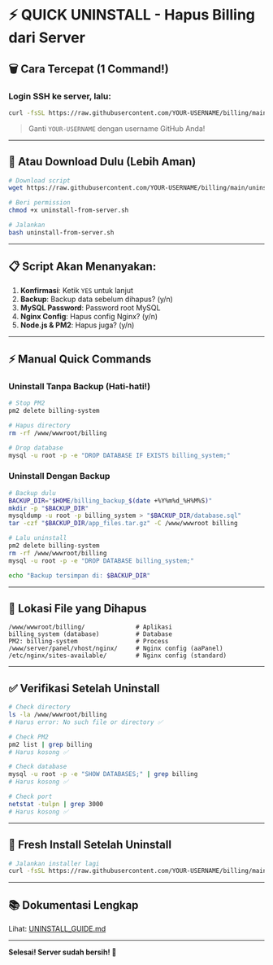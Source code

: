 # ⚡ QUICK UNINSTALL - Hapus Billing dari Server

## 🗑️ Cara Tercepat (1 Command!)

### Login SSH ke server, lalu:

```bash
curl -fsSL https://raw.githubusercontent.com/YOUR-USERNAME/billing/main/uninstall-from-server.sh | bash
```

> Ganti `YOUR-USERNAME` dengan username GitHub Anda!

---

## 🔧 Atau Download Dulu (Lebih Aman)

```bash
# Download script
wget https://raw.githubusercontent.com/YOUR-USERNAME/billing/main/uninstall-from-server.sh

# Beri permission
chmod +x uninstall-from-server.sh

# Jalankan
bash uninstall-from-server.sh
```

---

## 📋 Script Akan Menanyakan:

1. **Konfirmasi**: Ketik `YES` untuk lanjut
2. **Backup**: Backup data sebelum dihapus? (y/n)
3. **MySQL Password**: Password root MySQL
4. **Nginx Config**: Hapus config Nginx? (y/n)
5. **Node.js & PM2**: Hapus juga? (y/n)

---

## ⚡ Manual Quick Commands

### Uninstall Tanpa Backup (Hati-hati!)

```bash
# Stop PM2
pm2 delete billing-system

# Hapus directory
rm -rf /www/wwwroot/billing

# Drop database
mysql -u root -p -e "DROP DATABASE IF EXISTS billing_system;"
```

### Uninstall Dengan Backup

```bash
# Backup dulu
BACKUP_DIR="$HOME/billing_backup_$(date +%Y%m%d_%H%M%S)"
mkdir -p "$BACKUP_DIR"
mysqldump -u root -p billing_system > "$BACKUP_DIR/database.sql"
tar -czf "$BACKUP_DIR/app_files.tar.gz" -C /www/wwwroot billing

# Lalu uninstall
pm2 delete billing-system
rm -rf /www/wwwroot/billing
mysql -u root -p -e "DROP DATABASE billing_system;"

echo "Backup tersimpan di: $BACKUP_DIR"
```

---

## 🎯 Lokasi File yang Dihapus

```
/www/wwwroot/billing/              # Aplikasi
billing_system (database)          # Database
PM2: billing-system                # Process
/www/server/panel/vhost/nginx/     # Nginx config (aaPanel)
/etc/nginx/sites-available/        # Nginx config (standard)
```

---

## ✅ Verifikasi Setelah Uninstall

```bash
# Check directory
ls -la /www/wwwroot/billing
# Harus error: No such file or directory ✅

# Check PM2
pm2 list | grep billing
# Harus kosong ✅

# Check database
mysql -u root -p -e "SHOW DATABASES;" | grep billing
# Harus kosong ✅

# Check port
netstat -tulpn | grep 3000
# Harus kosong ✅
```

---

## 🔄 Fresh Install Setelah Uninstall

```bash
# Jalankan installer lagi
curl -fsSL https://raw.githubusercontent.com/YOUR-USERNAME/billing/main/aapanel-deploy.sh | bash
```

---

## 📚 Dokumentasi Lengkap

Lihat: [UNINSTALL_GUIDE.md](UNINSTALL_GUIDE.md)

---

**Selesai! Server sudah bersih! 🧹**


